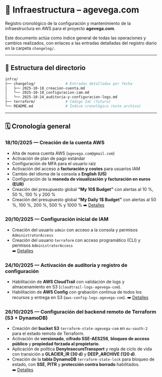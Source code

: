 # 🧱 Infraestructura – agevega.com

Registro cronológico de la configuración y mantenimiento de la infraestructura en AWS para el proyecto **agevega.com**.

Este documento actúa como índice general de todas las operaciones y cambios realizados, con enlaces a las entradas detalladas del registro diario en la carpeta `changelog/`.

---

## 📘 Estructura del directorio

```bash
infra/
├── changelog/              # Entradas detalladas por fecha
│   ├── 2025-10-18_creacion-cuenta.md
│   └── 2025-10-18_configuracion-iam.md
│   └── 2025-10-24_auditoria-y-configuracion-logs.md
├── terraform/              # Código IaC (futuro)
└── README.md               # Índice cronológico (este archivo)
```

---

## 🗓️ Cronología general

### 18/10/2025 — Creación de la cuenta AWS
- Alta de nueva cuenta AWS (`agevega.com@gmail.com`)
- Activación de plan de pago estándar
- Configuración de MFA para el usuario raíz
- Activación del acceso a **facturación y costes** para usuarios IAM
- Cambio del idioma de la consola a **English (US)**
- Configuración de la **moneda de visualización y facturación en euros (EUR)**
- Creación del presupuesto global **“My 10$ Budget”** con alertas al 10 %, 50 %, 100 % y 200 %
- Creación del presupuesto global **“My Daily 1$ Budget”** con alertas al 50 %, 100 %, 200 %, 500 % y 1000 %
➡️ [Detalles](changelog/2025-10-18_creacion-cuenta.md)

### 20/10/2025 — Configuración inicial de IAM
- Creación del usuario `admin` con acceso a la consola y permisos `AdministratorAccess`
- Creación del usuario `terraform` con acceso programático (CLI) y permisos `AdministratorAccess`  
➡️ [Detalles](changelog/2025-10-20_configuracion-iam.md)

### 24/10/2025 — Activación de auditoría y registro de configuración
- Habilitación de **AWS CloudTrail** con validación de logs y almacenamiento en S3 (`cloudtrail-logs-agevega-com`).
- Habilitación de **AWS Config** con grabación continua de todos los recursos y entrega en S3 (`aws-config-logs-agevega-com`).
➡️ [Detalles](changelog/2025-10-24_auditoria-y-configuracion-logs.md)

### 26/10/2025 — Configuración del backend remoto de Terraform (S3 + DynamoDB)
- Creación del **bucket S3** `terraform-state-agevega-com` en `eu-south-2` para el estado remoto de Terraform.  
- Activación de **versionado**, **cifrado SSE-AES256**, **bloqueo de acceso público** y **propiedad forzada al propietario**.  
- Aplicación de política **DenyInsecureTransport** y regla de ciclo de vida con transición a **GLACIER_IR (30 d)** y **DEEP_ARCHIVE (120 d)**.  
- Creación de la **tabla DynamoDB** `terraform-state-lock` para bloqueo de estado, con **SSE**, **PITR** y **protección contra borrado** habilitados.  
➡️ [Detalles](changelog/2025-10-26_configuracion-terraform-state.md)
